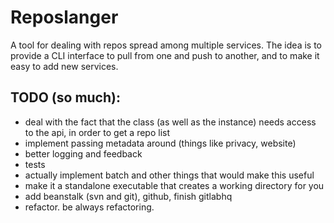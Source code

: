 
# Reposlanger

A tool for dealing with repos spread among multiple services. The idea is to provide a CLI interface to pull from one and push to another, and to make it easy to add new services.

## TODO (so much):

- deal with the fact that the class (as well as the instance) needs access to the api, in order to get a repo list
- implement passing metadata around (things like privacy, website)
- better logging and feedback
- tests
- actually implement batch and other things that would make this useful
- make it a standalone executable that creates a working directory for you
- add beanstalk (svn and git), github, finish gitlabhq
- refactor. be always refactoring.

